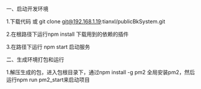 
一、启动开发环境

1.下载代码 或 git clone git@192.168.1.19:tianxl/publicBkSystem.git

2.在根路径下运行npm install 下载用到的依赖的插件

3.在路径下运行 npm start 启动服务

 二、生成环境打包和运行

1.解压生成的包，进入包根目录下，通过npm install -g pm2 全局安装pm2，然后运行npm run pm2_start来启动项目


